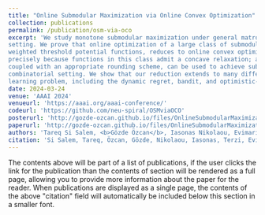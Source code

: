 ```yaml
---
title: "Online Submodular Maximization via Online Convex Optimization"
collection: publications
permalink: /publication/osm-via-oco
excerpt: 'We study monotone submodular maximization under general matroid constraints in the online
setting. We prove that online optimization of a large class of submodular functions, namely,
weighted threshold potential functions, reduces to online convex optimization (OCO). This is
precisely because functions in this class admit a concave relaxation; as a result, OCO policies,
coupled with an appropriate rounding scheme, can be used to achieve sublinear regret in the
combinatorial setting. We show that our reduction extends to many different versions of the online
learning problem, including the dynamic regret, bandit, and optimistic-learning settings.'
date: 2024-03-24
venue: 'AAAI 2024'
venueurl: 'https://aaai.org/aaai-conference/'
codeurl: 'https://github.com/neu-spiral/OSMviaOCO'
posterurl: 'http://gozde-ozcan.github.io/files/OnlineSubmodularMaximization_AAAI_2024.pdf'
paperurl: 'http://gozde-ozcan.github.io/files/OnlineSubmodularMaximizationViaOnlineConvexOptimization.pdf'
authors: 'Tareq Si Salem, <b>Gözde Özcan</b>, Iasonas Nikolaou, Evimaria Terzi, and Stratis Ioannidis'
citation: 'Si Salem, Tareq, Özcan, Gözde, Nikolaou, Iasonas, Terzi, Evimaria, & Ioannidis, Stratis (2024). &quot;Online Submodular Maximization via Online Convex Optimization.&quot; <i>Proceedings of the AAAI Conference on Artificial Intelligence</i>.'
---
```


The contents above will be part of a list of publications, if the user clicks the link for the publication than the contents of section will be rendered as a full page, allowing you to provide more information about the paper for the reader. When publications are displayed as a single page, the contents of the above "citation" field will automatically be included below this section in a smaller font.
